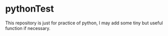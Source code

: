 # pythonTest
This repository is just for practice of python, I may add some tiny but useful function if necessary. 
